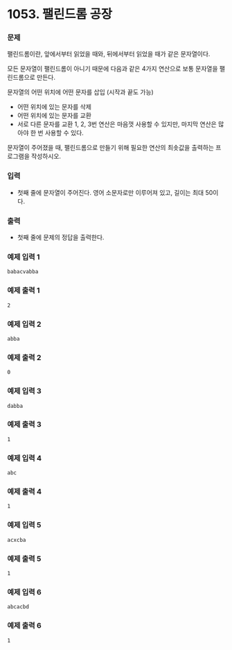 # 1053. 팰린드롬 공장

### 문제
팰린드롬이란, 앞에서부터 읽었을 때와, 뒤에서부터 읽었을 때가 같은 문자열이다.

모든 문자열이 팰린드롬이 아니기 때문에 다음과 같은 4가지 연산으로 보통 문자열을 팰린드롬으로 만든다.

문자열의 어떤 위치에 어떤 문자를 삽입 (시작과 끝도 가능)
- 어떤 위치에 있는 문자를 삭제
- 어떤 위치에 있는 문자를 교환
- 서로 다른 문자를 교환
1, 2, 3번 연산은 마음껏 사용할 수 있지만, 마지막 연산은 많아야 한 번 사용할 수 있다.

문자열이 주어졌을 때, 팰린드롬으로 만들기 위해 필요한 연산의 최솟값을 출력하는 프로그램을 작성하시오.

### 입력
- 첫째 줄에 문자열이 주어진다. 영어 소문자로만 이루어져 있고, 길이는 최대 50이다.

### 출력
- 첫째 줄에 문제의 정답을 출력한다.

### 예제 입력 1 
```
babacvabba
```
### 예제 출력 1 
```
2
```
### 예제 입력 2 
```
abba
```
### 예제 출력 2 
```
0
```
### 예제 입력 3 
```
dabba
```
### 예제 출력 3 
```
1
```
### 예제 입력 4 
```
abc
```
### 예제 출력 4 
```
1
```
### 예제 입력 5 
```
acxcba
```
### 예제 출력 5 
```
1
```
### 예제 입력 6 
```
abcacbd
```
### 예제 출력 6 
```
1
```
